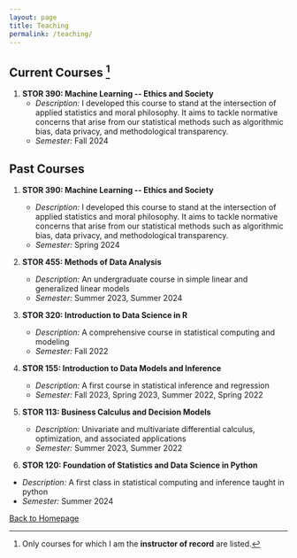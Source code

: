 ```yaml
---
layout: page
title: Teaching
permalink: /teaching/
---
```


## Current Courses [^1]

1. **STOR 390: Machine Learning -- Ethics and Society**
   - *Description:* I developed this course to stand at the intersection of applied statistics and moral philosophy.  It aims to tackle normative concerns that arise from our statistical methods such as algorithmic bias, data privacy, and methodological transparency.  
   - *Semester:* Fall 2024
   

## Past Courses

1. **STOR 390: Machine Learning -- Ethics and Society**
   - *Description:* I developed this course to stand at the intersection of applied statistics and moral philosophy.  It aims to tackle normative concerns that arise from our statistical methods such as algorithmic bias, data privacy, and methodological transparency.  
   - *Semester:* Spring 2024
     
2. **STOR 455: Methods of Data Analysis**
   - *Description:* An undergraduate course in simple linear and generalized linear models
   - *Semester:* Summer 2023, Summer 2024

3. **STOR 320: Introduction to Data Science in R**
   - *Description:* A comprehensive course in statistical computing and modeling
   - *Semester:* Fall 2022
     
4. **STOR 155: Introduction to Data Models and Inference**
   - *Description:* A first course in statistical inference and regression
   - *Semester:* Fall 2023, Spring 2023, Summer 2022, Spring 2022
     
5. **STOR 113: Business Calculus and Decision Models**
   - *Description:* Univariate and multivariate differential calculus, optimization, and associated applications
   - *Semester:* Summer 2023, Summer 2022
6.  **STOR 120: Foundation of Statistics and Data Science in Python**
   - *Description:* A first class in statistical computing and inference taught in python
   - *Semester:* Summer 2024

[^1]: Only courses for which I am the **instructor of record** are listed.
  
[Back to Homepage](index.md)
   

